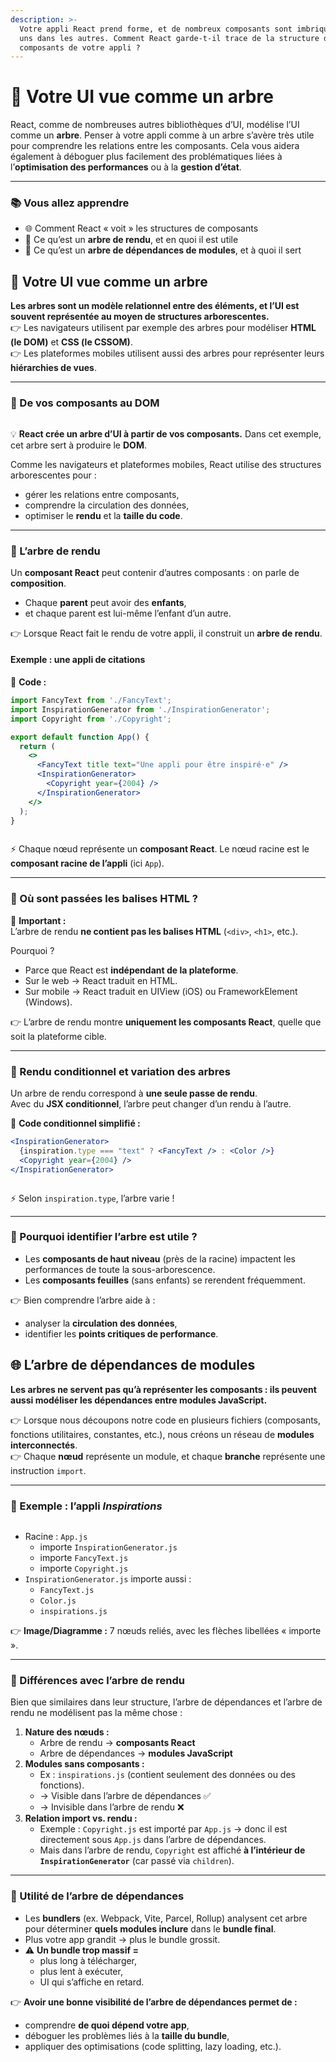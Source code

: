 ```yaml
---
description: >-
  Votre appli React prend forme, et de nombreux composants sont imbriqués les
  uns dans les autres. Comment React garde-t-il trace de la structure de
  composants de votre appli ?
---
```


# 🌳 Votre UI vue comme un arbre

React, comme de nombreuses autres bibliothèques d’UI, modélise l’UI comme un **arbre**. Penser à votre appli comme à un arbre s’avère très utile pour comprendre les relations entre les composants. Cela vous aidera également à déboguer plus facilement des problématiques liées à l’**optimisation des performances** ou à la **gestion d’état**.

***

### 📚 Vous allez apprendre

* 🌐 Comment React « voit » les structures de composants
* 🌲 Ce qu’est un **arbre de rendu**, et en quoi il est utile
* 🔗 Ce qu’est un **arbre de dépendances de modules**, et à quoi il sert

## 🌳 Votre UI vue comme un arbre

**Les arbres sont un modèle relationnel entre des éléments, et l’UI est souvent représentée au moyen de structures arborescentes.**\
👉 Les navigateurs utilisent par exemple des arbres pour modéliser **HTML (le DOM)** et **CSS (le CSSOM)**.\
👉 Les plateformes mobiles utilisent aussi des arbres pour représenter leurs **hiérarchies de vues**.

***

### 🔹 De vos composants au DOM

<figure><img src="../.gitbook/assets/image (9) (1).png" alt=""><figcaption></figcaption></figure>

💡 **React crée un arbre d’UI à partir de vos composants.** Dans cet exemple, cet arbre sert à produire le **DOM**.

Comme les navigateurs et plateformes mobiles, React utilise des structures arborescentes pour :

* gérer les relations entre composants,
* comprendre la circulation des données,
* optimiser le **rendu** et la **taille du code**.

***

### 🔹 L’arbre de rendu

Un **composant React** peut contenir d’autres composants : on parle de **composition**.

* Chaque **parent** peut avoir des **enfants**,
* et chaque parent est lui-même l’enfant d’un autre.

👉 Lorsque React fait le rendu de votre appli, il construit un **arbre de rendu**.

#### Exemple : une appli de citations

📌 **Code :**

```jsx
import FancyText from './FancyText';
import InspirationGenerator from './InspirationGenerator';
import Copyright from './Copyright';

export default function App() {
  return (
    <>
      <FancyText title text="Une appli pour être inspiré·e" />
      <InspirationGenerator>
        <Copyright year={2004} />
      </InspirationGenerator>
    </>
  );
}
```

<figure><img src="../.gitbook/assets/image (10) (1).png" alt=""><figcaption></figcaption></figure>

⚡ Chaque nœud représente un **composant React**. Le nœud racine est le **composant racine de l’appli** (ici `App`).

***

### 🔹 Où sont passées les balises HTML ?

📌 **Important :**\
L’arbre de rendu **ne contient pas les balises HTML** (`<div>`, `<h1>`, etc.).

Pourquoi ?

* Parce que React est **indépendant de la plateforme**.
* Sur le web → React traduit en HTML.
* Sur mobile → React traduit en UIView (iOS) ou FrameworkElement (Windows).

👉 L’arbre de rendu montre **uniquement les composants React**, quelle que soit la plateforme cible.

***

### 🔹 Rendu conditionnel et variation des arbres

Un arbre de rendu correspond à **une seule passe de rendu**.\
Avec du **JSX conditionnel**, l’arbre peut changer d’un rendu à l’autre.

📌 **Code conditionnel simplifié :**

```jsx
<InspirationGenerator>
  {inspiration.type === "text" ? <FancyText /> : <Color />}
  <Copyright year={2004} />
</InspirationGenerator>
```

<figure><img src="../.gitbook/assets/image (11) (1).png" alt=""><figcaption></figcaption></figure>

⚡ Selon `inspiration.type`, l’arbre varie !

***

### 🔹 Pourquoi identifier l’arbre est utile ?

* Les **composants de haut niveau** (près de la racine) impactent les performances de toute la sous-arborescence.
* Les **composants feuilles** (sans enfants) se rerendent fréquemment.

👉 Bien comprendre l’arbre aide à :

* analyser la **circulation des données**,
* identifier les **points critiques de performance**.

## 🌐 L’arbre de dépendances de modules

**Les arbres ne servent pas qu’à représenter les composants : ils peuvent aussi modéliser les dépendances entre modules JavaScript.**

👉 Lorsque nous découpons notre code en plusieurs fichiers (composants, fonctions utilitaires, constantes, etc.), nous créons un réseau de **modules interconnectés**.\
👉 Chaque **nœud** représente un module, et chaque **branche** représente une instruction `import`.

***

### 🔹 Exemple : l’appli _Inspirations_

<figure><img src="../.gitbook/assets/image (12) (1).png" alt=""><figcaption></figcaption></figure>

* Racine : `App.js`
  * importe `InspirationGenerator.js`
  * importe `FancyText.js`
  * importe `Copyright.js`
* `InspirationGenerator.js` importe aussi :
  * `FancyText.js`
  * `Color.js`
  * `inspirations.js`

👉 **Image/Diagramme :** 7 nœuds reliés, avec les flèches libellées « importe ».

***

### 🔹 Différences avec l’arbre de rendu

Bien que similaires dans leur structure, l’arbre de dépendances et l’arbre de rendu ne modélisent pas la même chose :

1. **Nature des nœuds :**
   * Arbre de rendu → **composants React**
   * Arbre de dépendances → **modules JavaScript**
2. **Modules sans composants :**
   * Ex : `inspirations.js` (contient seulement des données ou des fonctions).
   * → Visible dans l’arbre de dépendances ✅
   * → Invisible dans l’arbre de rendu ❌
3. **Relation import vs. rendu :**
   * Exemple : `Copyright.js` est importé par `App.js` → donc il est directement sous `App.js` dans l’arbre de dépendances.
   * Mais dans l’arbre de rendu, `Copyright` est affiché **à l’intérieur de `InspirationGenerator`** (car passé via `children`).

***

### 🔹 Utilité de l’arbre de dépendances

* Les **bundlers** (ex. Webpack, Vite, Parcel, Rollup) analysent cet arbre pour déterminer **quels modules inclure** dans le **bundle final**.
* Plus votre app grandit → plus le bundle grossit.
* ⚠️ **Un bundle trop massif =**
  * plus long à télécharger,
  * plus lent à exécuter,
  * UI qui s’affiche en retard.

👉 **Avoir une bonne visibilité de l’arbre de dépendances permet de :**

* comprendre **de quoi dépend votre app**,
* déboguer les problèmes liés à la **taille du bundle**,
* appliquer des optimisations (code splitting, lazy loading, etc.).
